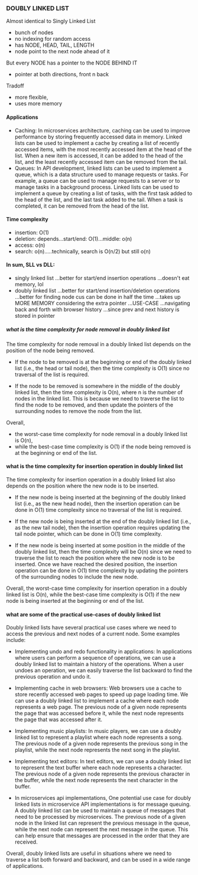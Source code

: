 ### DOUBLY LINKED LIST

Almost identical to Singly Linked List
- bunch of nodes
- no indexing for random access
- has NODE, HEAD, TAIL, LENGTH
- node point to the next node ahead of it

But every NODE has a pointer to the NODE BEHIND IT
- pointer at both directions, front n back

Tradoff
- more flexible,
- uses more memory

#### Applications
- Caching: In microservices architecture, caching can be used to improve performance by storing frequently accessed data in memory. Linked lists can be used to implement a cache by creating a list of recently accessed items, with the most recently accessed item at the head of the list. When a new item is accessed, it can be added to the head of the list, and the least recently accessed item can be removed from the tail.
- Queues: In API development, linked lists can be used to implement a queue, which is a data structure used to manage requests or tasks. For example, a queue can be used to manage requests to a server or to manage tasks in a background process. Linked lists can be used to implement a queue by creating a list of tasks, with the first task added to the head of the list, and the last task added to the tail. When a task is completed, it can be removed from the head of the list.


#### Time complexity
- insertion: O(1)
- deletion: depends...start/end: O(1)...middle: o(n)
- access: o(n)
- search: o(n).....technically, search is O(n/2) but still o(n)

#### In sum, SLL vs DLL:
- singly linked list 
  ...better for start/end insertion operations
  ...doesn't eat memory, lol
- doubly linked list
  ...better for start/end insertion/deletion operations
  ...better for finding node cus can be done in half the time
  ...takes up MORE MEMORY considering the extra pointer
  ...USE-CASE
     ...navigating back and forth with browser history
     ...since prev and next history is stored in pointer

##### what is the time complexity for node removal in doubly linked list

The time complexity for node removal in a doubly linked list depends on the position of the node being removed.

- If the node to be removed is at the beginning or end of the doubly linked list (i.e., the head or tail node), then the time complexity is O(1) since no traversal of the list is required.

- If the node to be removed is somewhere in the middle of the doubly linked list, then the time complexity is O(n), where n is the number of nodes in the linked list. This is because we need to traverse the list to find the node to be removed, and then update the pointers of the surrounding nodes to remove the node from the list.

Overall, 
- the worst-case time complexity for node removal in a doubly linked list is O(n), 
- while the best-case time complexity is O(1) if the node being removed is at the beginning or end of the list.


#### what is the time complexity for insertion operation in doubly linked list

The time complexity for insertion operation in a doubly linked list also depends on the position where the new node is to be inserted.

- If the new node is being inserted at the beginning of the doubly linked list (i.e., as the new head node), then the insertion operation can be done in O(1) time complexity since no traversal of the list is required.

- If the new node is being inserted at the end of the doubly linked list (i.e., as the new tail node), then the insertion operation requires updating the tail node pointer, which can be done in O(1) time complexity.

- If the new node is being inserted at some position in the middle of the doubly linked list, then the time complexity will be O(n) since we need to traverse the list to reach the position where the new node is to be inserted. Once we have reached the desired position, the insertion operation can be done in O(1) time complexity by updating the pointers of the surrounding nodes to include the new node.

Overall, the worst-case time complexity for insertion operation in a doubly linked list is O(n), while the best-case time complexity is O(1) if the new node is being inserted at the beginning or end of the list.

#### what are some of the practical use-cases of doubly linked list
Doubly linked lists have several practical use cases where we need to access the previous and next nodes of a current node. Some examples include:

- Implementing undo and redo functionality in applications: In applications where users can perform a sequence of operations, we can use a doubly linked list to maintain a history of the operations. When a user undoes an operation, we can easily traverse the list backward to find the previous operation and undo it.

- Implementing cache in web browsers: Web browsers use a cache to store recently accessed web pages to speed up page loading time. We can use a doubly linked list to implement a cache where each node represents a web page. The previous node of a given node represents the page that was accessed before it, while the next node represents the page that was accessed after it.

- Implementing music playlists: In music players, we can use a doubly linked list to represent a playlist where each node represents a song. The previous node of a given node represents the previous song in the playlist, while the next node represents the next song in the playlist.

- Implementing text editors: In text editors, we can use a doubly linked list to represent the text buffer where each node represents a character. The previous node of a given node represents the previous character in the buffer, while the next node represents the next character in the buffer.

- In microservices api implementations, One potential use case for doubly linked lists in microservice API implementations is for message queuing. A doubly linked list can be used to maintain a queue of messages that need to be processed by microservices. The previous node of a given node in the linked list can represent the previous message in the queue, while the next node can represent the next message in the queue. This can help ensure that messages are processed in the order that they are received.
    
Overall, doubly linked lists are useful in situations where we need to traverse a list both forward and backward, and can be used in a wide range of applications.
